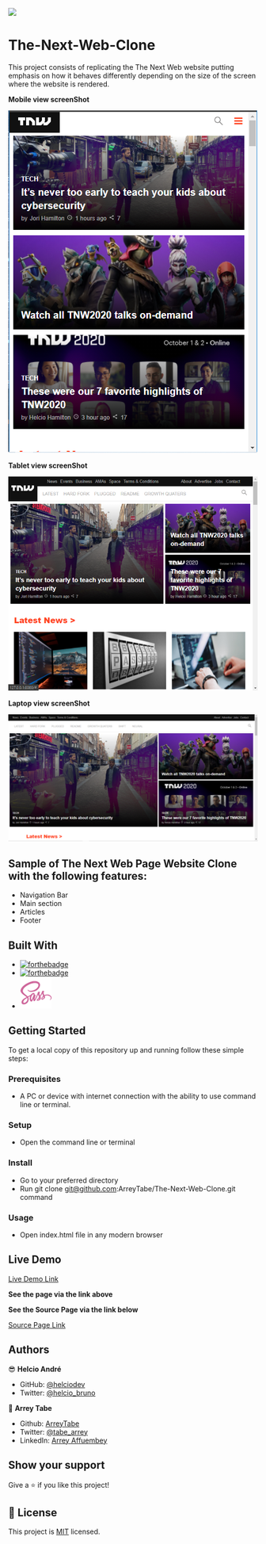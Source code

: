 ![](https://img.shields.io/badge/Microverse-blueviolet)


# The-Next-Web-Clone
This project consists of replicating the The Next Web website putting emphasis on how it behaves differently depending on the size of the screen where the website is rendered.

**Mobile view screenShot**

![moblie view](assets/images/mob-view.png)

**Tablet view screenShot**

![tablet view](assets/images/tablet-view.png)

**Laptop view screenShot**

![desktop view](assets/images/desktop-view.png)

## Sample of The Next Web Page Website Clone with the following features:

- Navigation Bar
- Main section
- Articles
- Footer

## Built With

- [![forthebadge](https://forthebadge.com/images/badges/uses-html.svg)](https://forthebadge.com)
- [![forthebadge](https://forthebadge.com/images/badges/uses-css.svg)](https://forthebadge.com)
- ![sass](assets/images/sass.png)

## Getting Started

To get a local copy of this repository up and running follow these simple steps:

### Prerequisites

- A PC or device with internet connection with the ability to use command line  or terminal.

### Setup

- Open the command line  or terminal

### Install

- Go to your preferred directory
- Run git clone git@github.com:ArreyTabe/The-Next-Web-Clone.git command

### Usage

- Open index.html file in any modern browser


## Live Demo

[Live Demo Link](https://arreytabe.github.io/The-Next-Web-Clone/)

**See the page via the link above**

**See the Source Page via the link below**

[Source Page Link](https://thenextweb.com/)

## Authors

😎 **Helcio André**

- GitHub: [@helciodev](https://github.com/helciodev)
- Twitter: [@helcio_bruno](https://twitter.com/helcio_bruno)

👤 **Arrey Tabe**

- Github: [ArreyTabe](https://github.com/ArreyTabe)
- Twitter: [@tabe_arrey](https://twitter.com/tabe_arrey)
- LinkedIn: [Arrey Affuembey](https://www.linkedin.com/in/arrey-affuembey-80a8b11a8/)

## Show your support

Give a ⭐️ if you like this project!

## 📝 License

This project is [MIT](https://choosealicense.com/licenses/mit/) licensed.


